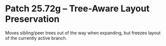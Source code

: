 # Patch 25.72g – Tree-Aware Layout Preservation

Moves sibling/peer trees out of the way when expanding, but freezes layout of the currently active branch.
